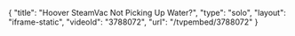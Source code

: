 {
    "title": "Hoover SteamVac Not Picking Up Water?",
    "type": "solo",
    "layout": "iframe-static",
    "videoId": "3788072",
    "url": "\/tvpembed\/3788072"
}